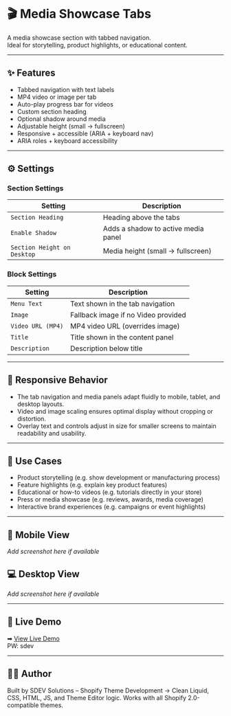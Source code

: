 # 🎬 Media Showcase Tabs

A media showcase section with tabbed navigation.  
Ideal for storytelling, product highlights, or educational content.

---

## ✨ Features
- Tabbed navigation with text labels
- MP4 video or image per tab
- Auto-play progress bar for videos
- Custom section heading
- Optional shadow around media
- Adjustable height (small → fullscreen)
- Responsive + accessible (ARIA + keyboard nav)
- ARIA roles + keyboard accessibility

---

## ⚙️ Settings

### Section Settings
| Setting                   | Description                                  |
|---------------------------|----------------------------------------------|
| `Section Heading`          | Heading above the tabs                      |
| `Enable Shadow`            | Adds a shadow to active media panel         |
| `Section Height on Desktop`| Media height (small → fullscreen)           |

### Block Settings
| Setting                    | Description                                 |
|----------------------------|---------------------------------------------|
| `Menu Text`                 | Text shown in the tab navigation           |
| `Image`                     | Fallback image if no Video provided        |
| `Video URL (MP4)`           | MP4 video URL (overrides image)            |
| `Title`                     | Title shown in the content panel           |
| `Description`               | Description below title                    |

---

## 📱 Responsive Behavior

- The tab navigation and media panels adapt fluidly to mobile, tablet, and desktop layouts.
- Video and image scaling ensures optimal display without cropping or distortion.
- Overlay text and controls adjust in size for smaller screens to maintain readability and usability.

---

## 🎯 Use Cases

- Product storytelling (e.g. show development or manufacturing process)
- Feature highlights (e.g. explain key product features)
- Educational or how-to videos (e.g. tutorials directly in your store)
- Press or media showcase (e.g. reviews, awards, media coverage)
- Interactive brand experiences (e.g. campaigns or event highlights)

---

## 📱 Mobile View  
*Add screenshot here if available*

## 💻 Desktop View  
*Add screenshot here if available*

---

## 🔗 Live Demo  
➡ [View Live Demo](https://testshopstefanegger.myshopify.com/products/media-showcase-tabs)  
PW: sdev

---

## 🧑‍💻 Author

Built by SDEV Solutions – Shopify Theme Development
→ Clean Liquid, CSS, HTML, JS, and Theme Editor logic.
Works with all Shopify 2.0-compatible themes.

